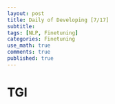 ```yaml
---
layout: post
title: Daily of Developing [7/17]
subtitle:
tags: [NLP, Finetuning]
categories: Finetuning
use_math: true
comments: true
published: true
---
```


# TGI